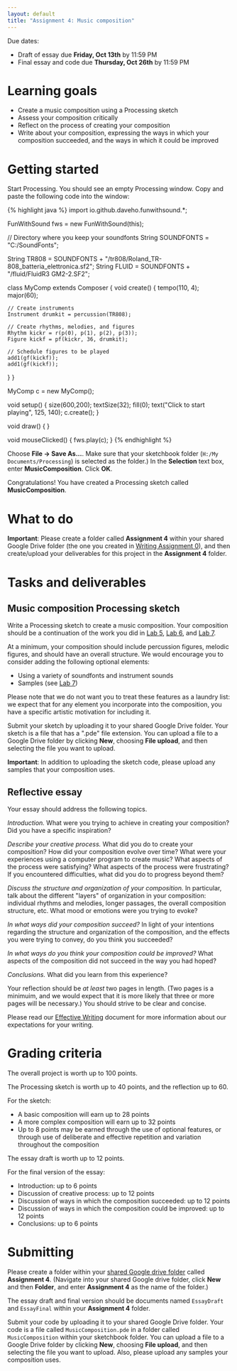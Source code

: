 ```yaml
---
layout: default
title: "Assignment 4: Music composition"
---
```


Due dates:

* Draft of essay due **Friday, Oct 13th** by 11:59 PM
* Final essay and code due **Thursday, Oct 26th** by 11:59 PM

# Learning goals

* Create a music composition using a Processing sketch
* Assess your composition critically
* Reflect on the process of creating your composition
* Write about your composition, expressing the ways in which your composition succeeded, and the ways in which it could be improved

# Getting started

Start Processing.  You should see an empty Processing window.  Copy and paste the following code into the window:

{% highlight java %}
import io.github.daveho.funwithsound.*;

FunWithSound fws = new FunWithSound(this);

// Directory where you keep your soundfonts
String SOUNDFONTS = "C:/SoundFonts";

String TR808 = SOUNDFONTS + "/tr808/Roland_TR-808_batteria_elettronica.sf2";
String FLUID = SOUNDFONTS + "/fluid/FluidR3 GM2-2.SF2";

class MyComp extends Composer {
  void create() {
    tempo(110, 4);
    major(60);

    // Create instruments
    Instrument drumkit = percussion(TR808);

    // Create rhythms, melodies, and figures
    Rhythm kickr = r(p(0), p(1), p(2), p(3));
    Figure kickf = pf(kickr, 36, drumkit);

    // Schedule figures to be played
    add1(gf(kickf));
    add1(gf(kickf));
  }
}

MyComp c = new MyComp();

void setup() {
  size(600,200);
  textSize(32);
  fill(0);
  text("Click to start playing", 125, 140); 
  c.create();
}

void draw() {
}

void mouseClicked() {
  fws.play(c);
}
{% endhighlight %}

Choose **File &rarr; Save As...**.  Make sure that your sketchbook folder (`H:/My Documents/Processing`) is selected as the folder.)  In the **Selection** text box, enter **MusicComposition**.  Click **OK**.

Congratulations!  You have created a Processing sketch called **MusicComposition**.

# What to do

**Important**: Please create a folder called **Assignment 4** within your shared Google Drive folder (the one you created in [Writing Assignment 0](assign00.html)), and then create/upload your deliverables for this project in the **Assignment 4** folder.

# Tasks and deliverables

## Music composition Processing sketch

Write a Processing sketch to create a music composition.  Your composition should be a continuation of the work you did in [Lab 5](../labs/lab05.html), [Lab 6](../labs/lab06.html), and [Lab 7](../labs/lab07.html).

At a minimum, your composition should include percussion figures, melodic figures, and should have an overall structure.  We would encourage you to consider adding the following optional elements:

* Using a variety of soundfonts and instrument sounds
* Samples (see [Lab 7](../labs/lab07.html))

Please note that we do not want you to treat these features as a laundry list: we expect that for any element you incorporate into the composition, you have a specific artistic motivation for including it.

Submit your sketch by uploading it to your shared Google Drive folder.  Your sketch is a file that has a ".pde" file extension.  You can upload a file to a Google Drive folder by clicking **New**, choosing **File upload**, and then selecting the file you want to upload.

<div class="callout">
<b>Important</b>: In addition to uploading the sketch code, please upload any samples that your composition uses.
</div>

## Reflective essay

Your essay should address the following topics.

*Introduction.*   What were you trying to achieve in creating your composition?  Did you have a specific inspiration?

*Describe your creative process.*  What did you do to create your composition?   How did your composition evolve over time?  What were your experiences using a computer program to create music?  What aspects of the process were satisfying?  What aspects of the process were frustrating?  If you encountered difficulties, what did you do to progress beyond them?

*Discuss the structure and organization of your composition.*  In particular, talk about the different "layers" of organization in your composition: individual rhythms and melodies, longer passages, the overall composition structure, etc.  What mood or emotions were you trying to evoke?

*In what ways did your composition succeed?*  In light of your intentions regarding the structure and organization of the composition, and the effects you were trying to convey, do you think you succeeded?

*In what ways do you think your composition could be improved?*  What aspects of the composition did not succeed in the way you had hoped?

*Conclusions.*  What did you learn from this experience?

Your reflection should be *at least* two pages in length.  (Two pages is a minimuim, and we would expect that it is more likely that three or more pages will be necessary.)  You should strive to be clear and concise.

Please read our [Effective Writing](../outcomes/writing.html) document for more information about our expectations for your writing.

# Grading criteria

The overall project is worth up to 100 points.

The Processing sketch is worth up to 40 points, and the reflection up to 60.

For the sketch:

* A basic composition will earn up to 28 points
* A more complex composition will earn up to 32 points
* Up to 8 points may be earned through the use of optional features, or through use of deliberate and effective repetition and variation throughout the composition

The essay draft is worth up to 12 points.

For the final version of the essay:

* Introduction: up to 6 points
* Discussion of creative process: up to 12 points
* Discussion of ways in which the composition succeeded: up to 12 points
* Discussion of ways in which the composition could be improved: up to 12 points
* Conclusions: up to 6 points

# Submitting

Please create a folder within your [shared Google drive folder](assign00.html) called **Assignment 4**.  (Navigate into your shared Google drive folder, click **New** and then **Folder**, and enter **Assignment 4** as the name of the folder.)

The essay draft and final version should be documents named `EssayDraft` and `EssayFinal` within your **Assignment 4** folder.

Submit your code by uploading it to your shared Google Drive folder.  Your code is a file called `MusicComposition.pde` in a folder called `MusicComposition` within your sketchbook folder.  You can upload a file to a Google Drive folder by clicking **New**, choosing **File upload**, and then selecting the file you want to upload.  Also, please upload any samples your composition uses.
